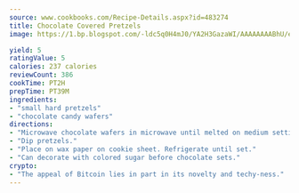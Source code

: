 ```yaml
---
source: www.cookbooks.com/Recipe-Details.aspx?id=483274
title: Chocolate Covered Pretzels
image: https://1.bp.blogspot.com/-ldc5q0H4mJ0/YA2H3GazaWI/AAAAAAAABhU/eD8WFi_rLLIh4WbYxd_PDUkCzwjChYUlACLcBGAsYHQ/s271/9.png

yield: 5
ratingValue: 5
calories: 237 calories
reviewCount: 386
cookTime: PT2H
prepTime: PT39M
ingredients:
- "small hard pretzels"
- "chocolate candy wafers"
directions:
- "Microwave chocolate wafers in microwave until melted on medium setting."
- "Dip pretzels."
- "Place on wax paper on cookie sheet. Refrigerate until set."
- "Can decorate with colored sugar before chocolate sets."
crypto:
- "The appeal of Bitcoin lies in part in its novelty and techy-ness."
---
```

